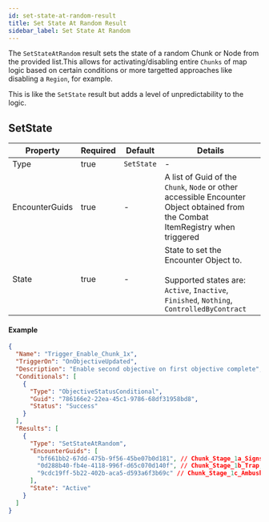 ```yaml
---
id: set-state-at-random-result
title: Set State At Random Result
sidebar_label: Set State At Random
---
```


The `SetStateAtRandom` result sets the state of a random Chunk or Node from the provided list.This allows for activating/disabling entire `Chunks` of map logic based on certain conditions or more targetted approaches like disabling a `Region`, for example.

This is like the `SetState` result but adds a level of unpredictability to the logic.

## SetState

| Property       | Required | Default    | Details                                                                                                                                    |
| -------------- | -------- | ---------- | ------------------------------------------------------------------------------------------------------------------------------------------ |
| Type           | true     | `SetState` | -                                                                                                                                          |
| EncounterGuids | true     | -          | A list of Guid of the `Chunk`, `Node` or other accessible Encounter Object obtained from the Combat ItemRegistry when triggered            |
| State          | true     | -          | State to set the Encounter Object to.<br /><br />Supported states are: `Active`, `Inactive`, `Finished`, `Nothing`, `ControlledByContract` |

#### Example

```json
{
  "Name": "Trigger_Enable_Chunk_1x",
  "TriggerOn": "OnObjectiveUpdated",
  "Description": "Enable second objective on first objective complete",
  "Conditionals": [
    {
      "Type": "ObjectiveStatusConditional",
      "Guid": "786166e2-22ea-45c1-9786-68df31958bd8",
      "Status": "Success"
    }
  ],
  "Results": [
    {
      "Type": "SetStateAtRandom",
      "EncounterGuids": [
        "bf661bb2-67dd-475b-9f56-45be07b0d181", // Chunk_Stage_1a_Signs_Of_Attack
        "0d288b40-fb4e-4118-996f-d65c070d140f", // Chunk_Stage_1b_Trap,
        "9cdc19ff-5b22-402b-aca5-d593a6f3b69c" // Chunk_Stage_1c_Ambush
      ],
      "State": "Active"
    }
  ]
}
```
